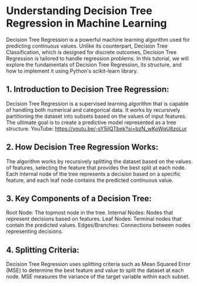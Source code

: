 # Understanding Decision Tree Regression in Machine Learning

Decision Tree Regression is a powerful machine learning algorithm used for predicting continuous values. Unlike its counterpart, Decision Tree Classification, which is designed for discrete outcomes, Decision Tree Regression is tailored to handle regression problems. In this tutorial, we will explore the fundamentals of Decision Tree Regression, its structure, and how to implement it using Python's scikit-learn library.

## 1. Introduction to Decision Tree Regression:
Decision Tree Regression is a supervised learning algorithm that is capable of handling both numerical and categorical data. It works by recursively partitioning the dataset into subsets based on the values of input features. The ultimate goal is to create a predictive model represented as a tree structure.
YouTube: https://youtu.be/-sY5jlQTbek?si=bzN_wKpWqU8zoLur

## 2. How Decision Tree Regression Works:
The algorithm works by recursively splitting the dataset based on the values of features, selecting the feature that provides the best split at each node. Each internal node of the tree represents a decision based on a specific feature, and each leaf node contains the predicted continuous value.

## 3. Key Components of a Decision Tree:
Root Node: The topmost node in the tree.
Internal Nodes: Nodes that represent decisions based on features.
Leaf Nodes: Terminal nodes that contain the predicted values.
Edges/Branches: Connections between nodes representing decisions.

## 4. Splitting Criteria:
Decision Tree Regression uses splitting criteria such as Mean Squared Error (MSE) to determine the best feature and value to split the dataset at each node. MSE measures the variance of the target variable within each subset.

